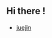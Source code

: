 
## Hi there !

<!--START_SECTION:SHOW_LANGUAGE-->
<!--END_SECTION:SHOW_LANGUAGE-->

- [juejin](https://juejin.cn/user/430664290155751)


